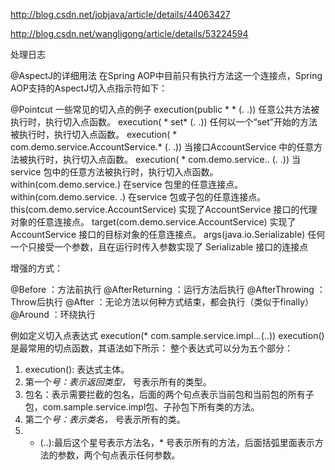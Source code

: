 http://blog.csdn.net/jobjava/article/details/44063427

http://blog.csdn.net/wangligong/article/details/53224594

处理日志 

@AspectJ的详细用法
在Spring AOP中目前只有执行方法这一个连接点，Spring AOP支持的AspectJ切入点指示符如下：

@Pointcut
一些常见的切入点的例子
execution(public * * (. .)) 任意公共方法被执行时，执行切入点函数。
execution( * set* (. .)) 任何以一个“set”开始的方法被执行时，执行切入点函数。
execution( * com.demo.service.AccountService.* (. .)) 当接口AccountService 中的任意方法被执行时，执行切入点函数。
execution( * com.demo.service.. (. .)) 当service 包中的任意方法被执行时，执行切入点函数。 within(com.demo.service.) 在service 包里的任意连接点。 within(com.demo.service. .) 在service 包或子包的任意连接点。
this(com.demo.service.AccountService) 实现了AccountService 接口的代理对象的任意连接点。
target(com.demo.service.AccountService) 实现了AccountService 接口的目标对象的任意连接点。
args(java.io.Serializable) 任何一个只接受一个参数，且在运行时传入参数实现了 Serializable 接口的连接点

增强的方式：

@Before ：方法前执行
@AfterReturning ：运行方法后执行
@AfterThrowing ：Throw后执行
@After ：无论方法以何种方式结束，都会执行（类似于finally）
@Around ：环绕执行

例如定义切入点表达式 execution(* com.sample.service.impl..*.*(..))
execution()是最常用的切点函数，其语法如下所示：
 整个表达式可以分为五个部分：
 1. execution(): 表达式主体。
 2. 第一个*号：表示返回类型，* 号表示所有的类型。
 3. 包名：表示需要拦截的包名，后面的两个句点表示当前包和当前包的所有子包，com.sample.service.impl包、子孙包下所有类的方法。
 4. 第二个*号：表示类名，* 号表示所有的类。
 5. * (..):最后这个星号表示方法名，* 号表示所有的方法，后面括弧里面表示方法的参数，两个句点表示任何参数。
